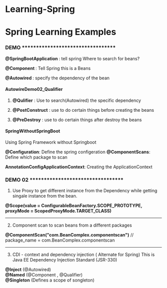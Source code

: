 # Learning-Spring

<h1>Spring Learning Examples</h1>


<h3>DEMO *********************************</h3>

<b>@SpringBootApplication </b>: tell spring Where to search for beans?

<b>@Component </b>:           Tell Spring this is a Beans

<b>@Autowired </b>:          specify the dependency of the bean

<h4>AutowireDemo02_Qualifier</h4>

1. <b>@Qulifier</b>  : Use to search(Autowired) the specific dependency 

2. <b>@PostConstruct</b> : use to do certain things before creating the beans 

2. <b>@PreDestroy</b> : use to do certain things after destroy the beans 

<h4>SpringWithoutSpringBoot</h4>

Using Spring Framework without Springboot

<b>@Configuration</b>: Define the spring configeration
<b>@ComponentScans</b>: Define which package to scan 

<b>AnnotationConfigApplicationContext</b>: Creating the ApplicationContext 

<h3>DEMO 02 *********************************</h3>

1. Use Proxy to get different instance from the Dependency 
   while getting singale instance from the bean. 

<b>@Scope(value = ConfigurableBeanFactory.SCOPE_PROTOTYPE, proxyMode = ScopedProxyMode.TARGET_CLASS)</b>

-------------------------------------------------------------------------------------------------------------

2. Component scan to scan beans from a different packages 

<b>@ComponentScan("com.BeanComplex.componentscan")</b>    // package_name = com.BeanComplex.componentscan

-------------------------------------------------------------------------------------------------------------

3. CDI - context and dependency injection ( Alternate for Spring)
This is Java EE Dependency Injection Standard (JSR-330)

<b>@Inject</b> (@Autowired)     
<b>@Named</b>   (@Component , @Qualifier)   
<b>@Singleton</b> (Defines a scope of songleton)
